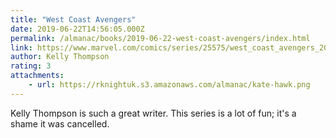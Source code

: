 ```yaml
---
title: "West Coast Avengers"
date: 2019-06-22T14:56:05.000Z
permalink: /almanac/books/2019-06-22-west-coast-avengers/index.html
link: https://www.marvel.com/comics/series/25575/west_coast_avengers_2018_-_present
author: Kelly Thompson
rating: 3
attachments: 
    - url: https://rknightuk.s3.amazonaws.com/almanac/kate-hawk.png
---
```


Kelly Thompson is such a great writer. This series is a lot of fun; it's a shame it was cancelled.